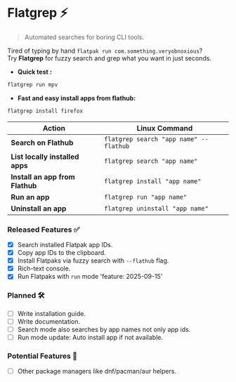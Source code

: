 # Flatgrep ⚡
> Automated searches for boring CLI tools.

Tired of typing by hand `flatpak run com.something.veryobnoxious`?  
Try **Flatgrep** for fuzzy search and grep what you want in just seconds. 

* **Quick test :** 
```bash
flatgrep run mpv
```

* **Fast and easy install apps from flathub:**
```bash
flatgrep install firefox
```

| Action                          | Linux Command                          |
|---------------------------------|----------------------------------------|
| **Search on Flathub**           | `flatgrep search "app name" --flathub` |
| **List locally installed apps** | `flatgrep search "app name"`           |
| **Install an app from Flathub** | `flatgrep install "app name"`          |
| **Run an app**                  | `flatgrep run "app name"`              |
| **Uninstall an app**            | `flatgrep uninstall "app name"`        |

### Released Features ✅
- [x] Search installed Flatpak app IDs.
- [x] Copy app IDs to the clipboard.
- [x] Install Flatpaks via fuzzy search with `--flathub` flag.
- [x] Rich-text console.
- [x] Run Flatpaks with `run` mode 'feature: 2025-09-15'

### Planned 🛠️
- [ ] Write installation guide.
- [ ] Write documentation.
- [ ] Search mode also searches by app names not only app ids.
- [ ] Run mode update: Auto install app if not available.

### Potential Features 🤔
- [ ] Other package managers like dnf/pacman/aur helpers.
